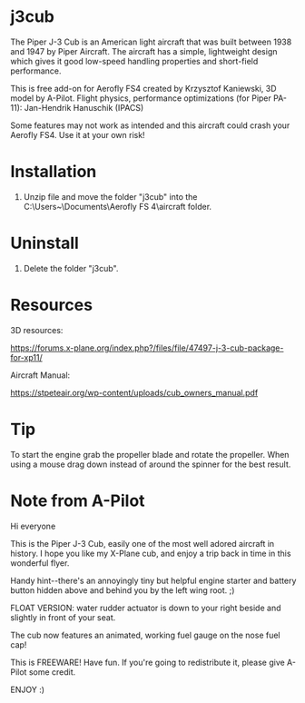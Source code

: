 # j3cub
The Piper J-3 Cub is an American light aircraft that was built between 1938 and 1947 by Piper Aircraft. The aircraft has a simple, lightweight design which gives it good low-speed handling properties and short-field performance.  

This is free add-on for Aerofly FS4 created by Krzysztof Kaniewski, 3D model by A-Pilot.
Flight physics, performance optimizations (for Piper PA-11): Jan-Hendrik Hanuschik (IPACS)

 Some features may not work as intended and this aircraft could crash your Aerofly FS4. 
 Use it at your own risk!

# Installation

1. Unzip file and move the folder "j3cub" into the C:\Users\~\Documents\Aerofly FS 4\aircraft folder.

# Uninstall

1. Delete the folder "j3cub".

# Resources

3D resources: 

https://forums.x-plane.org/index.php?/files/file/47497-j-3-cub-package-for-xp11/

Aircraft Manual:

https://stpeteair.org/wp-content/uploads/cub_owners_manual.pdf

# Tip
To start the engine grab the propeller blade and rotate the propeller. When using a mouse drag down instead of around the spinner for the best result.

# Note from A-Pilot

Hi everyone

This is the Piper J-3 Cub, easily one of the most well adored aircraft in history.
I hope you like my X-Plane cub, and enjoy a trip back in time in this wonderful flyer.

Handy hint--there's an annoyingly tiny but helpful engine starter and battery button hidden above and behind you by the left wing root. ;)

FLOAT VERSION: water rudder actuator is down to your right beside and slightly in front of your seat.

The cub now features an animated, working fuel gauge on the nose fuel cap! 

This is FREEWARE! Have fun. If you're going to redistribute it, please give A-Pilot some credit.



ENJOY :)